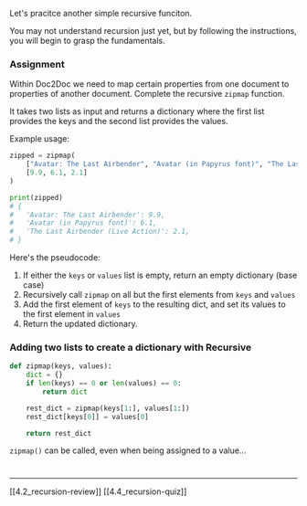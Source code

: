 Let's pracitce another simple recursive funciton. 

You may not understand recursion just yet, but by following the instructions, you will begin to grasp the fundamentals. 

### Assignment
Within Doc2Doc we need to map certain properties from one document to properties of another document. Complete the recursive `zipmap` function. 

It takes two lists as input and returns a dictionary where the first list provides the keys and the second list provides the values. 

Example usage:

``` python
zipped = zipmap(
    ["Avatar: The Last Airbender", "Avatar (in Papyrus font)", "The Last Airbender (Live Action)"],
    [9.9, 6.1, 2.1]
)

print(zipped)
# {
#   'Avatar: The Last Airbender': 9.9,
#   'Avatar (in Papyrus font)': 6.1,
#   'The Last Airbender (Live Action)': 2.1,
# }
```

Here's the pseudocode: 

1. If either the `keys` or `values` list is empty, return an empty dictionary (base case)
2. Recursively call `zipmap` on all but the first elements from `keys` and `values`
3. Add the first element of `keys` to the resulting dict, and set its values to the first element in `values`
4. Return the updated dictionary.

### Adding two lists to create a dictionary with Recursive

``` python
def zipmap(keys, values):
    dict = {}
    if len(keys) == 0 or len(values) == 0:
        return dict

    rest_dict = zipmap(keys[1:], values[1:])
    rest_dict[keys[0]] = values[0]

    return rest_dict
```

`zipmap()` can be called, even when being assigned to a value...


# 
---
[[4.2_recursion-review]]
[[4.4_recursion-quiz]]